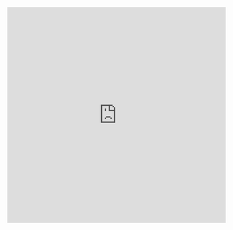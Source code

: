 

<iframe
  id="penal"
  title="penal"
  width="100%"
  height="500px"
  style="border: none;"
  src="https://penal.villalba.is">
</iframe>


